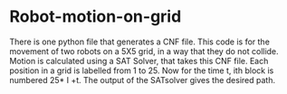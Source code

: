 # Robot-motion-on-grid
There is one python file that generates a CNF file.
This code is for the movement of two robots on a 5X5 grid, in a way that they do not collide. Motion is calculated using a SAT Solver, that takes this CNF file. Each position in a grid is labelled from 1 to 25. Now for the time t, ith block is numbered 25* I +t.  The output of the SATsolver gives the desired path.
